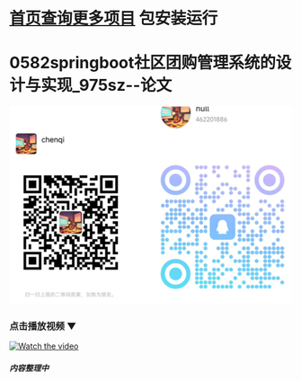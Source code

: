 # [首页查询更多项目](https://github.com/GraduationProject-springboot) 包安装运行


# 0582springboot社区团购管理系统的设计与实现_975sz--论文

![picture](https://raw.githubusercontent.com/GraduationProject-springboot/.github/main/img/wx.png)

### 点击播放视频 ▼
[![Watch the video](https://i.sstatic.net/Vp2cE.png)](https://www.bilibili.com/video/BV1eMbYemE1U?p=80)


#####   内容整理中  











